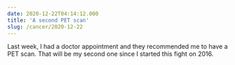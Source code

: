 ```yaml
---
date: 2020-12-22T04:14:12.000
title: 'A second PET scan'
slug: /cancer/2020-12-22
---
```


Last week, I had a doctor appointment and they recommended me to have a PET scan. That will be my second one since I started this fight on 2016.
